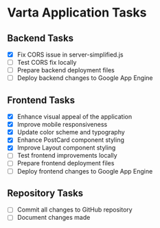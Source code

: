 # Varta Application Tasks

## Backend Tasks
- [x] Fix CORS issue in server-simplified.js
- [ ] Test CORS fix locally
- [ ] Prepare backend deployment files
- [ ] Deploy backend changes to Google App Engine

## Frontend Tasks
- [x] Enhance visual appeal of the application
- [x] Improve mobile responsiveness
- [x] Update color scheme and typography
- [x] Enhance PostCard component styling
- [x] Improve Layout component styling
- [ ] Test frontend improvements locally
- [ ] Prepare frontend deployment files
- [ ] Deploy frontend changes to Google App Engine

## Repository Tasks
- [ ] Commit all changes to GitHub repository
- [ ] Document changes made
